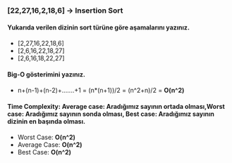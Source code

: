 ### [22,27,16,2,18,6] -> Insertion Sort

#### Yukarıda verilen dizinin sort türüne göre aşamalarını yazınız.

#### 
- [2,27,16,22,18,6]
- [2,6,16,22,18,27]
- [2,6,16,18,22,27]

#### Big-O gösterimini yazınız.

#### 

- n+(n-1)+(n-2)+.......+1 = (n*(n+1))/2 = (n^2+n)/2 = **O(n^2)**

#### Time Complexity: Average case: Aradığımız sayının ortada olması,Worst case: Aradığımız sayının sonda olması, Best case: Aradığımız sayının dizinin en başında olması.

- Worst Case: **O(n^2)**
- Average Case: **O(n^2)**
- Best Case: **O(n^2)**

